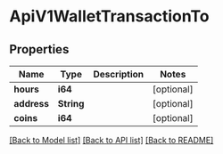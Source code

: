 # ApiV1WalletTransactionTo

## Properties

Name | Type | Description | Notes
------------ | ------------- | ------------- | -------------
**hours** | **i64** |  | [optional] 
**address** | **String** |  | [optional] 
**coins** | **i64** |  | [optional] 

[[Back to Model list]](../README.md#documentation-for-models) [[Back to API list]](../README.md#documentation-for-api-endpoints) [[Back to README]](../README.md)


